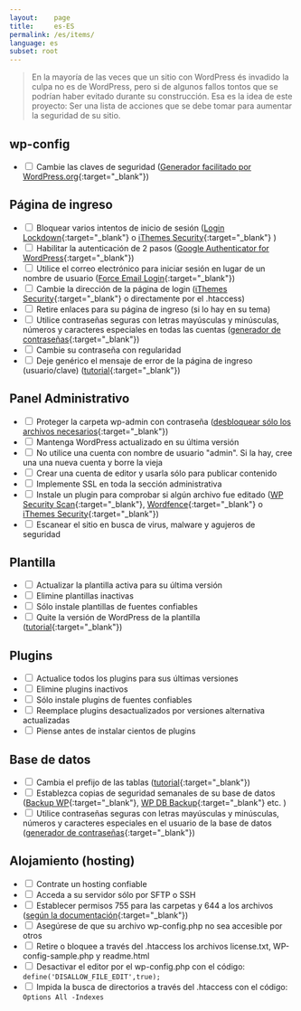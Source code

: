 ```yaml
---
layout:    page
title:     es-ES
permalink: /es/items/
language: es
subset: root
---
```


> En la mayoría de las veces que un sitio con WordPress és invadido la culpa no es de WordPress, pero si de algunos fallos tontos que se podrían haber evitado durante su construcción.
> Esa es la idea de este proyecto: Ser una lista de acciones que se debe tomar para aumentar la seguridad de su sitio.

## wp-config
* <label><input type="checkbox" /> Cambie las claves de seguridad ([Generador facilitado por WordPress.org](https://api.wordpress.org/secret-key/1.1/salt/){:target="_blank"})</label>

## Página de ingreso

* <label><input type="checkbox" /> Bloquear varios intentos de inicio de sesión ([Login Lockdown](https://wordpress.org/plugins/login-lockdown/){:target="_blank"} o [iThemes Security](https://wordpress.org/plugins/better-wp-security/){:target="_blank"} )</label>
* <label><input type="checkbox" /> Habilitar la autenticación de 2 pasos ([Google Authenticator for WordPress](https://wordpress.org/plugins/wp-google-authenticator/){:target="_blank"})</label>
* <label><input type="checkbox" /> Utilice el correo electrónico para iniciar sesión en lugar de un nombre de usuario ([Force Email Login](https://wordpress.org/plugins/force-email-login/){:target="_blank"})</label>
* <label><input type="checkbox" /> Cambie la dirección de la página de login ([iThemes Security](https://wordpress.org/plugins/better-wp-security/){:target="_blank"} o directamente por el .htaccess)</label>
* <label><input type="checkbox" /> Retire enlaces para su página de ingreso (si lo hay en su tema)</label>
* <label><input type="checkbox" /> Utilice contraseñas seguras con letras mayúsculas y minúsculas, números y caracteres especiales en todas las cuentas ([generador de contraseñas](http://passwordsgenerator.net/){:target="_blank"})</label>
* <label><input type="checkbox" /> Cambie su contraseña con regularidad</label>
* <label><input type="checkbox" /> Deje genérico el mensaje de error de la página de ingreso (usuario/clave) ([tutorial](https://gist.github.com/zergiocosta/72f87176b236ed0c6e13){:target="_blank"})</label>

## Panel Administrativo

* <label><input type="checkbox" /> Proteger la carpeta wp-admin con contraseña  ([desbloquear sólo los archivos necesarios](https://gist.github.com/rafaelfunchal/f9a41ea72d80600d753a){:target="_blank"})</label>
* <label><input type="checkbox" /> Mantenga WordPress actualizado en su última versión</label>
* <label><input type="checkbox" /> No utilice una cuenta con nombre de usuario "admin". Si la hay, cree una una nueva cuenta y borre la vieja</label>
* <label><input type="checkbox" /> Crear una cuenta de editor y usarla sólo para publicar contenido</label>
* <label><input type="checkbox" /> Implemente SSL en toda la sección administrativa</label>
* <label><input type="checkbox" /> Instale un plugin para comprobar si algún archivo fue editado ([WP Security Scan](https://wordpress.org/plugins/wp-security-scan/){:target="_blank"}, [Wordfence](https://wordpress.org/plugins/wordfence/){:target="_blank"} o [iThemes Security](https://wordpress.org/plugins/better-wp-security/){:target="_blank"})</label>
* <label><input type="checkbox" /> Escanear el sitio en busca de virus, malware y agujeros de seguridad</label>

## Plantilla

* <label><input type="checkbox" /> Actualizar la plantilla activa para su última versión</label>
* <label><input type="checkbox" /> Elimine plantillas inactivas</label>
* <label><input type="checkbox" /> Sólo instale plantillas de fuentes confiables</label>
* <label><input type="checkbox" /> Quite la versión de WordPress de la plantilla ([tutorial](http://www.wpbeginner.com/wp-tutorials/the-right-way-to-remove-wordpress-version-number/){:target="_blank"})</label>

## Plugins

* <label><input type="checkbox" /> Actualice todos los plugins para sus últimas versiones</label>
* <label><input type="checkbox" /> Elimine plugins inactivos</label>
* <label><input type="checkbox" /> Sólo instale plugins de fuentes confiables</label>
* <label><input type="checkbox" /> Reemplace plugins desactualizados por versiones alternativa actualizadas</label>
* <label><input type="checkbox" /> Piense antes de instalar cientos de plugins</label>

## Base de datos

* <label><input type="checkbox" /> Cambia el prefijo de las tablas ([tutorial](http://www.maketecheasier.com/the-safe-way-to-change-your-wordpress-database-table-prefix){:target="_blank"})</label>
* <label><input type="checkbox" /> Establezca copias de seguridad semanales de su base de datos ([Backup WP](https://wordpress.org/plugins/backup-wp/){:target="_blank"}, [WP DB Backup](https://wordpress.org/plugins/wp-db-backup/){:target="_blank"} etc. )</label>
* <label><input type="checkbox" /> Utilice contraseñas seguras con letras mayúsculas y minúsculas, números y caracteres especiales en el usuario de la base de datos ([generador de contraseñas](http://passwordsgenerator.net/){:target="_blank"})</label>

## Alojamiento (hosting)

* <label><input type="checkbox" /> Contrate un hosting confiable</label>
* <label><input type="checkbox" /> Acceda a su servidor sólo por SFTP o SSH</label>
* <label><input type="checkbox" /> Establecer permisos 755 para las carpetas y 644 a los archivos ([según la documentación](http://codex.wordpress.org/Hardening_WordPress#File_Permissions){:target="_blank"})</label>
* <label><input type="checkbox" /> Asegúrese de que su archivo wp-config.php no sea accesible por otros</label>
* <label><input type="checkbox" /> Retire o bloquee a través del .htaccess los archivos license.txt, WP-config-sample.php y readme.html</label>
* <label><input type="checkbox" /> Desactivar el editor por el wp-config.php con el código: `define('DISALLOW_FILE_EDIT',true);`</label>
* <label><input type="checkbox" /> Impida la busca de directorios a través del .htaccess con el código: `Options All -Indexes`</label>
